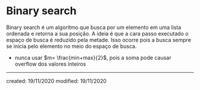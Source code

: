 # Binary search
Binary search é um algorítmo que busca por um elemento em uma lista ordenada e retorna a sua posição. A ideia é que a cara passo executado o espaço de busca é reduzido pela metade. Isso ocorre pois a busca sempre se inicia pelo elemento no meio do espaço de busca.

- nunca usar $m= \frac{min+max}{2}$, pois a soma pode causar overflow dos valores inteiros

---

created: 19/11/2020
modified: 19/11/2020

